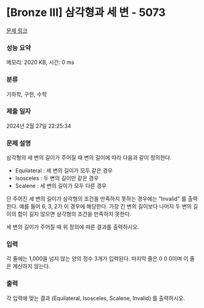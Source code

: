 # [Bronze III] 삼각형과 세 변 - 5073 

[문제 링크](https://www.acmicpc.net/problem/5073) 

### 성능 요약

메모리: 2020 KB, 시간: 0 ms

### 분류

기하학, 구현, 수학

### 제출 일자

2024년 2월 27일 22:25:34

### 문제 설명

<p>삼각형의 세 변의 길이가 주어질 때 변의 길이에 따라 다음과 같이 정의한다.</p>

<ul>
	<li>Equilateral :  세 변의 길이가 모두 같은 경우</li>
	<li>Isosceles : 두 변의 길이만 같은 경우</li>
	<li>Scalene : 세 변의 길이가 모두 다른 경우</li>
</ul>

<p>단 주어진 세 변의 길이가 삼각형의 조건을 만족하지 못하는 경우에는 "Invalid" 를 출력한다. 예를 들어 6, 3, 2가 이 경우에 해당한다. 가장 긴 변의 길이보다 나머지 두 변의 길이의 합이 길지 않으면 삼각형의 조건을 만족하지 못한다.</p>

<p>세 변의 길이가 주어질 때 위 정의에 따른 결과를 출력하시오.</p>

### 입력 

 <p>각 줄에는 1,000을 넘지 않는 양의 정수 3개가 입력된다. 마지막 줄은 0 0 0이며 이 줄은 계산하지 않는다.</p>

### 출력 

 <p>각 입력에 맞는 결과 (Equilateral, Isosceles, Scalene, Invalid) 를 출력하시오.</p>

